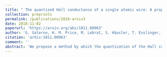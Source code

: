 ```yaml
---
title: " The quantized Hall conductance of a single atomic wire: A proposal based on synthetic dimensions"
collection: preprints
permalink: /publications/2018-arxiv3
date: 2018-11-02
paperurl: 'https://arxiv.org/abs/1811.00963'
author: 'G. Salerno, H. M. Price, M. Lebrat, S. Häusler, T. Esslinger, L. Corman, J.-P. Brantut, N. Goldman'
citation: 'arXiv:1811.00963'
comment: ''
abstract: 'We propose a method by which the quantization of the Hall conductance can be directly measured in the transport of a one-dimensional atomic gas. Our approach builds on two main ingredients: (1) a constriction optical potential, which generates a mesoscopic channel connected to two reservoirs, and (2) a time-periodic modulation of the channel, specifically designed to generate motion along an additional synthetic dimension. This fictitious dimension is spanned by the harmonic-oscillator modes associated with the tightly-confined channel, and hence, the corresponding "lattice sites" are intimately related to the energy of the system. We analyze the quantum transport properties of this hybrid two-dimensional system, highlighting the appealing features offered by the synthetic dimension. In particular, we demonstrate how the energetic nature of the synthetic dimension, combined with the quasi-energy spectrum of the periodically-driven channel, allows for the direct and unambiguous observation of the quantized Hall effect in a two-reservoir geometry. Our work illustrates how topological properties of matter can be accessed in a minimal one-dimensional setup, with direct and practical experimental consequences.'
---
```

